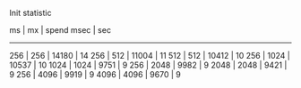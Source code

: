 Init statistic

ms      |   mx      | spend msec    |   sec
__________________________________
256     |   256     | 14180          | 14
256     |   512     | 11004          | 11
512     |   512     | 10412          | 10
256     |   1024    | 10537          | 10
1024    |   1024    | 9751           | 9
256     |   2048    | 9982           | 9
2048    |   2048    | 9421           | 9
256     |   4096    | 9919           | 9
4096    |   4096    | 9670           | 9 